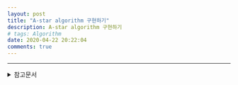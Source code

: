 ```yaml
---
layout: post
title: "A-star algorithm 구현하기"
description: A-star algorithm 구현하기
# tags: Algorithm
date: 2020-04-22 20:22:04
comments: true
---
```


<!-- a star 알고리즘이란 -->
<!-- 관련알고리즘 -->
<!-- 샘플 구현코드 cpp -->
<!-- 알고리즘의 한계점 -->
<!-- 관련 알고리즘 -->


---

<details>
<summary>참고문서</summary>
<div markdown="1">

- [wikipedia-Otsu's method](https://en.wikipedia.org/wiki/Otsu%27s_method)


</div>
</details>
<script id="dsq-count-scr" src="//msc9533.disqus.com/count.js" async></script>


